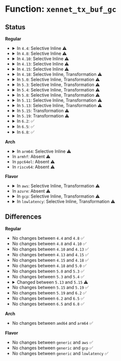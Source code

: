 # Function: <code>xennet_tx_buf_gc</code>

## Status
<b>Regular</b>
<ul>
<li>
<details>
<summary>In <code>4.4</code>: Selective Inline ⚠️</summary>

```c
void xennet_tx_buf_gc(struct netfront_queue *queue);
```

**Collision:** Unique Static

**Inline:** Selective

**Transformation:** False

**Instances:**

```
In drivers/net/xen-netfront.c (ffffffff815fa940)
Location: drivers/net/xen-netfront.c:362
Inline: True
Direct callers:
  - drivers/net/xen-netfront.c:xennet_tx_interrupt
  - drivers/net/xen-netfront.c:xennet_start_xmit
  - drivers/net/xen-netfront.c:netback_changed
```
**Symbols:**

```
ffffffff815fa940-ffffffff815faafd: xennet_tx_buf_gc (STB_LOCAL)
```
</details>
</li>
<li>
<details>
<summary>In <code>4.8</code>: Selective Inline ⚠️</summary>

```c
void xennet_tx_buf_gc(struct netfront_queue *queue);
```

**Collision:** Unique Static

**Inline:** Selective

**Transformation:** False

**Instances:**

```
In drivers/net/xen-netfront.c (ffffffff8165a800)
Location: drivers/net/xen-netfront.c:362
Inline: True
Direct callers:
  - drivers/net/xen-netfront.c:netback_changed
  - drivers/net/xen-netfront.c:xennet_tx_interrupt
  - drivers/net/xen-netfront.c:xennet_start_xmit
```
**Symbols:**

```
ffffffff8165a800-ffffffff8165a9de: xennet_tx_buf_gc (STB_LOCAL)
```
</details>
</li>
<li>
<details>
<summary>In <code>4.10</code>: Selective Inline ⚠️</summary>

```c
void xennet_tx_buf_gc(struct netfront_queue *queue);
```

**Collision:** Unique Static

**Inline:** Selective

**Transformation:** False

**Instances:**

```
In drivers/net/xen-netfront.c (ffffffff81688560)
Location: drivers/net/xen-netfront.c:370
Inline: True
Direct callers:
  - drivers/net/xen-netfront.c:xennet_connect
  - drivers/net/xen-netfront.c:xennet_tx_interrupt
  - drivers/net/xen-netfront.c:xennet_start_xmit
```
**Symbols:**

```
ffffffff81688560-ffffffff8168873e: xennet_tx_buf_gc (STB_LOCAL)
```
</details>
</li>
<li>
<details>
<summary>In <code>4.13</code>: Selective Inline ⚠️</summary>

```c
void xennet_tx_buf_gc(struct netfront_queue *queue);
```

**Collision:** Unique Static

**Inline:** Selective

**Transformation:** False

**Instances:**

```
In drivers/net/xen-netfront.c (ffffffff8169dd10)
Location: drivers/net/xen-netfront.c:371
Inline: True
Direct callers:
  - drivers/net/xen-netfront.c:netback_changed
  - drivers/net/xen-netfront.c:xennet_tx_interrupt
  - drivers/net/xen-netfront.c:xennet_start_xmit
```
**Symbols:**

```
ffffffff8169dd10-ffffffff8169dee1: xennet_tx_buf_gc (STB_LOCAL)
```
</details>
</li>
<li>
<details>
<summary>In <code>4.15</code>: Selective Inline ⚠️</summary>

```c
void xennet_tx_buf_gc(struct netfront_queue *queue);
```

**Collision:** Unique Static

**Inline:** Selective

**Transformation:** False

**Instances:**

```
In drivers/net/xen-netfront.c (ffffffff81708eb0)
Location: drivers/net/xen-netfront.c:373
Inline: True
Direct callers:
  - drivers/net/xen-netfront.c:netback_changed
  - drivers/net/xen-netfront.c:xennet_tx_interrupt
  - drivers/net/xen-netfront.c:xennet_start_xmit
```
**Symbols:**

```
ffffffff81708eb0-ffffffff81709084: xennet_tx_buf_gc (STB_LOCAL)
```
</details>
</li>
<li>
<details>
<summary>In <code>4.18</code>: Selective Inline, Transformation ⚠️</summary>

```c
void xennet_tx_buf_gc(struct netfront_queue *queue);
```

**Collision:** Unique Static

**Inline:** Selective

**Transformation:** True

**Instances:**

```
In drivers/net/xen-netfront.c (0)
Location: drivers/net/xen-netfront.c:376
Inline: True
Direct callers:
  - drivers/net/xen-netfront.c:netback_changed
  - drivers/net/xen-netfront.c:xennet_tx_interrupt
  - drivers/net/xen-netfront.c:xennet_start_xmit
```
**Symbols:**

```
ffffffff81747a10-ffffffff81747bcf: xennet_tx_buf_gc (STB_LOCAL)
ffffffff8174a3cc-ffffffff8174a3e1: xennet_tx_buf_gc.cold.41 (STB_LOCAL)
```
</details>
</li>
<li>
<details>
<summary>In <code>5.0</code>: Selective Inline, Transformation ⚠️</summary>

```c
void xennet_tx_buf_gc(struct netfront_queue *queue);
```

**Collision:** Unique Static

**Inline:** Selective

**Transformation:** True

**Instances:**

```
In drivers/net/xen-netfront.c (0)
Location: drivers/net/xen-netfront.c:374
Inline: True
Direct callers:
  - drivers/net/xen-netfront.c:netback_changed
  - drivers/net/xen-netfront.c:xennet_tx_interrupt
  - drivers/net/xen-netfront.c:xennet_start_xmit
```
**Symbols:**

```
ffffffff8176bb00-ffffffff8176bcb9: xennet_tx_buf_gc (STB_LOCAL)
ffffffff8176e556-ffffffff8176e56b: xennet_tx_buf_gc.cold.41 (STB_LOCAL)
```
</details>
</li>
<li>
<details>
<summary>In <code>5.3</code>: Selective Inline, Transformation ⚠️</summary>

```c
void xennet_tx_buf_gc(struct netfront_queue *queue);
```

**Collision:** Unique Static

**Inline:** Selective

**Transformation:** True

**Instances:**

```
In drivers/net/xen-netfront.c (0)
Location: drivers/net/xen-netfront.c:374
Inline: True
Direct callers:
  - drivers/net/xen-netfront.c:netback_changed
  - drivers/net/xen-netfront.c:xennet_tx_interrupt
  - drivers/net/xen-netfront.c:xennet_start_xmit
```
**Symbols:**

```
ffffffff817a98f0-ffffffff817a9aa9: xennet_tx_buf_gc (STB_LOCAL)
ffffffff817ac24d-ffffffff817ac262: xennet_tx_buf_gc.cold (STB_LOCAL)
```
</details>
</li>
<li>
<details>
<summary>In <code>5.4</code>: Selective Inline, Transformation ⚠️</summary>

```c
void xennet_tx_buf_gc(struct netfront_queue *queue);
```

**Collision:** Unique Static

**Inline:** Selective

**Transformation:** True

**Instances:**

```
In drivers/net/xen-netfront.c (0)
Location: drivers/net/xen-netfront.c:374
Inline: True
Direct callers:
  - drivers/net/xen-netfront.c:netback_changed
  - drivers/net/xen-netfront.c:xennet_tx_interrupt
  - drivers/net/xen-netfront.c:xennet_start_xmit
```
**Symbols:**

```
ffffffff817cd360-ffffffff817cd519: xennet_tx_buf_gc (STB_LOCAL)
ffffffff817cfc8d-ffffffff817cfca2: xennet_tx_buf_gc.cold (STB_LOCAL)
```
</details>
</li>
<li>
<details>
<summary>In <code>5.8</code>: Selective Inline, Transformation ⚠️</summary>

**Collision:** Unique Static

**Inline:** Selective

**Transformation:** True

**Instances:**

```
In drivers/net/xen-netfront.c (ffffffff8189a4e5)
Location: drivers/net/xen-netfront.c:376
Inline: True
Inline callers:
  - drivers/net/xen-netfront.c:xennet_connect
  - drivers/net/xen-netfront.c:xennet_poll_controller
  - drivers/net/xen-netfront.c:xennet_start_xmit
Direct callers:
  - drivers/net/xen-netfront.c:xennet_connect
  - drivers/net/xen-netfront.c:xennet_poll_controller
  - drivers/net/xen-netfront.c:xennet_start_xmit
```
**Symbols:**

```
ffffffff81897e10-ffffffff81897fb8: xennet_tx_buf_gc.part.0 (STB_LOCAL)
ffffffff8189a700-ffffffff8189a715: xennet_tx_buf_gc.part.0.cold (STB_LOCAL)
```
</details>
</li>
<li>
<details>
<summary>In <code>5.11</code>: Selective Inline, Transformation ⚠️</summary>

**Collision:** Unique Static

**Inline:** Selective

**Transformation:** True

**Instances:**

```
In drivers/net/xen-netfront.c (ffffffff818a84c2)
Location: drivers/net/xen-netfront.c:388
Inline: True
Inline callers:
  - drivers/net/xen-netfront.c:xennet_connect
  - drivers/net/xen-netfront.c:xennet_poll_controller
  - drivers/net/xen-netfront.c:xennet_start_xmit
  - drivers/net/xen-netfront.c:xennet_xdp_xmit_one
Direct callers:
  - drivers/net/xen-netfront.c:xennet_connect
  - drivers/net/xen-netfront.c:xennet_poll_controller
  - drivers/net/xen-netfront.c:xennet_start_xmit
  - drivers/net/xen-netfront.c:xennet_xdp_xmit_one
```
**Symbols:**

```
ffffffff818a61d0-ffffffff818a6378: xennet_tx_buf_gc.part.0 (STB_LOCAL)
ffffffff81c19d08-ffffffff81c19d1d: xennet_tx_buf_gc.part.0.cold (STB_LOCAL)
```
</details>
</li>
<li>
<details>
<summary>In <code>5.13</code>: Selective Inline, Transformation ⚠️</summary>

```c
void xennet_tx_buf_gc(struct netfront_queue *queue);
```

**Collision:** Unique Static

**Inline:** Selective

**Transformation:** True

**Instances:**

```
In drivers/net/xen-netfront.c (0)
Location: drivers/net/xen-netfront.c:388
Inline: True
Direct callers:
  - drivers/net/xen-netfront.c:xennet_connect
  - drivers/net/xen-netfront.c:xennet_poll_controller
  - drivers/net/xen-netfront.c:xennet_start_xmit
  - drivers/net/xen-netfront.c:xennet_xdp_xmit
```
**Symbols:**

```
ffffffff81889590-ffffffff8188974e: xennet_tx_buf_gc (STB_LOCAL)
ffffffff81c0bac8-ffffffff81c0badd: xennet_tx_buf_gc.cold (STB_LOCAL)
```
</details>
</li>
<li>
<details>
<summary>In <code>5.15</code>: Transformation ⚠️</summary>

```c
bool xennet_tx_buf_gc(struct netfront_queue *queue);
```

**Collision:** Unique Static

**Inline:** No

**Transformation:** True

**Instances:**

```
In drivers/net/xen-netfront.c (0)
Location: drivers/net/xen-netfront.c:382
Inline: False
Direct callers:
  - drivers/net/xen-netfront.c:xennet_connect
  - drivers/net/xen-netfront.c:xennet_start_xmit
  - drivers/net/xen-netfront.c:xennet_xdp_xmit
```
**Symbols:**

```
ffffffff8191b870-ffffffff8191bbbb: xennet_tx_buf_gc (STB_LOCAL)
ffffffff81d1116c-ffffffff81d111e4: xennet_tx_buf_gc.cold (STB_LOCAL)
```
</details>
</li>
<li>
<details>
<summary>In <code>5.19</code>: Transformation ⚠️</summary>

```c
bool xennet_tx_buf_gc(struct netfront_queue *queue);
```

**Collision:** Unique Static

**Inline:** No

**Transformation:** True

**Instances:**

```
In drivers/net/xen-netfront.c (0)
Location: drivers/net/xen-netfront.c:388
Inline: False
Direct callers:
  - drivers/net/xen-netfront.c:xennet_connect
  - drivers/net/xen-netfront.c:xennet_start_xmit
  - drivers/net/xen-netfront.c:xennet_xdp_xmit
```
**Symbols:**

```
ffffffff81a709c0-ffffffff81a70d0b: xennet_tx_buf_gc (STB_LOCAL)
ffffffff81edbe49-ffffffff81edbeb4: xennet_tx_buf_gc.cold (STB_LOCAL)
```
</details>
</li>
<li>
<details>
<summary>In <code>6.2</code>: ✅</summary>

```c
bool xennet_tx_buf_gc(struct netfront_queue *queue);
```

**Collision:** Unique Static

**Inline:** No

**Transformation:** False

**Instances:**

```
In drivers/net/xen-netfront.c (ffffffff81c06230)
Location: drivers/net/xen-netfront.c:388
Inline: False
Direct callers:
  - drivers/net/xen-netfront.c:xennet_start_xmit
  - drivers/net/xen-netfront.c:xennet_xdp_xmit
```
**Symbols:**

```
ffffffff81c06230-ffffffff81c06645: xennet_tx_buf_gc (STB_LOCAL)
```
</details>
</li>
<li>
<details>
<summary>In <code>6.5</code>: ✅</summary>

```c
bool xennet_tx_buf_gc(struct netfront_queue *queue);
```

**Collision:** Unique Static

**Inline:** No

**Transformation:** False

**Instances:**

```
In drivers/net/xen-netfront.c (ffffffff81c6b920)
Location: drivers/net/xen-netfront.c:388
Inline: False
Direct callers:
  - drivers/net/xen-netfront.c:xennet_start_xmit
  - drivers/net/xen-netfront.c:xennet_xdp_xmit
```
**Symbols:**

```
ffffffff81c6b920-ffffffff81c6bd57: xennet_tx_buf_gc (STB_LOCAL)
```
</details>
</li>
<li>
<details>
<summary>In <code>6.8</code>: ✅</summary>

```c
bool xennet_tx_buf_gc(struct netfront_queue *queue);
```

**Collision:** Unique Static

**Inline:** No

**Transformation:** False

**Instances:**

```
In drivers/net/xen-netfront.c (ffffffff81d202f0)
Location: drivers/net/xen-netfront.c:389
Inline: False
Direct callers:
  - drivers/net/xen-netfront.c:xennet_start_xmit
  - drivers/net/xen-netfront.c:xennet_xdp_xmit
```
**Symbols:**

```
ffffffff81d202f0-ffffffff81d20708: xennet_tx_buf_gc (STB_LOCAL)
```
</details>
</li>
</ul>
<b>Arch</b>
<ul>
<li>
<details>
<summary>In <code>arm64</code>: Selective Inline ⚠️</summary>

```c
void xennet_tx_buf_gc(struct netfront_queue *queue);
```

**Collision:** Unique Static

**Inline:** Selective

**Transformation:** False

**Instances:**

```
In drivers/net/xen-netfront.c (ffff800010a06bd8)
Location: drivers/net/xen-netfront.c:374
Inline: True
Direct callers:
  - drivers/net/xen-netfront.c:netback_changed
  - drivers/net/xen-netfront.c:xennet_tx_interrupt
  - drivers/net/xen-netfront.c:xennet_start_xmit
```
**Symbols:**

```
ffff800010a06bd8-ffff800010a06d64: xennet_tx_buf_gc (STB_LOCAL)
```
</details>
</li>
<li>
In <code>armhf</code>: Absent ⚠️
</li>
<li>
In <code>ppc64el</code>: Absent ⚠️
</li>
<li>
In <code>riscv64</code>: Absent ⚠️
</li>
</ul>
<b>Flavor</b>
<ul>
<li>
<details>
<summary>In <code>aws</code>: Selective Inline, Transformation ⚠️</summary>

```c
void xennet_tx_buf_gc(struct netfront_queue *queue);
```

**Collision:** Unique Static

**Inline:** Selective

**Transformation:** True

**Instances:**

```
In drivers/net/xen-netfront.c (0)
Location: drivers/net/xen-netfront.c:391
Inline: True
Direct callers:
  - drivers/net/xen-netfront.c:netback_changed
  - drivers/net/xen-netfront.c:xennet_tx_interrupt
  - drivers/net/xen-netfront.c:xennet_start_xmit
```
**Symbols:**

```
ffffffff81791f80-ffffffff81792139: xennet_tx_buf_gc (STB_LOCAL)
ffffffff81794901-ffffffff81794916: xennet_tx_buf_gc.cold (STB_LOCAL)
```
</details>
</li>
<li>
In <code>azure</code>: Absent ⚠️
</li>
<li>
<details>
<summary>In <code>gcp</code>: Selective Inline, Transformation ⚠️</summary>

```c
void xennet_tx_buf_gc(struct netfront_queue *queue);
```

**Collision:** Unique Static

**Inline:** Selective

**Transformation:** True

**Instances:**

```
In drivers/net/xen-netfront.c (0)
Location: drivers/net/xen-netfront.c:374
Inline: True
Direct callers:
  - drivers/net/xen-netfront.c:netback_changed
  - drivers/net/xen-netfront.c:xennet_tx_interrupt
  - drivers/net/xen-netfront.c:xennet_start_xmit
```
**Symbols:**

```
ffffffff817c21e0-ffffffff817c2399: xennet_tx_buf_gc (STB_LOCAL)
ffffffff817c4b0d-ffffffff817c4b22: xennet_tx_buf_gc.cold (STB_LOCAL)
```
</details>
</li>
<li>
<details>
<summary>In <code>lowlatency</code>: Selective Inline, Transformation ⚠️</summary>

```c
void xennet_tx_buf_gc(struct netfront_queue *queue);
```

**Collision:** Unique Static

**Inline:** Selective

**Transformation:** True

**Instances:**

```
In drivers/net/xen-netfront.c (0)
Location: drivers/net/xen-netfront.c:374
Inline: True
Direct callers:
  - drivers/net/xen-netfront.c:netback_changed
  - drivers/net/xen-netfront.c:xennet_tx_interrupt
  - drivers/net/xen-netfront.c:xennet_start_xmit
```
**Symbols:**

```
ffffffff817dc4a0-ffffffff817dc659: xennet_tx_buf_gc (STB_LOCAL)
ffffffff817dedb4-ffffffff817dedc9: xennet_tx_buf_gc.cold (STB_LOCAL)
```
</details>
</li>
</ul>

## Differences
<b>Regular</b>
<ul>
<li>
No changes between <code>4.4</code> and <code>4.8</code> ✅
</li>
<li>
No changes between <code>4.8</code> and <code>4.10</code> ✅
</li>
<li>
No changes between <code>4.10</code> and <code>4.13</code> ✅
</li>
<li>
No changes between <code>4.13</code> and <code>4.15</code> ✅
</li>
<li>
No changes between <code>4.15</code> and <code>4.18</code> ✅
</li>
<li>
No changes between <code>4.18</code> and <code>5.0</code> ✅
</li>
<li>
No changes between <code>5.0</code> and <code>5.3</code> ✅
</li>
<li>
No changes between <code>5.3</code> and <code>5.4</code> ✅
</li>
<li>
<details>
<summary>Changed between <code>5.13</code> and <code>5.15</code> ⚠️</summary>
<ul>
<li>
<b>Return type changed. </b>
<code>void</code> ➡️ <code>bool</code>
</li>
</ul>
</details>
</li>
<li>
No changes between <code>5.15</code> and <code>5.19</code> ✅
</li>
<li>
No changes between <code>5.19</code> and <code>6.2</code> ✅
</li>
<li>
No changes between <code>6.2</code> and <code>6.5</code> ✅
</li>
<li>
No changes between <code>6.5</code> and <code>6.8</code> ✅
</li>
</ul>
<b>Arch</b>
<ul>
<li>
No changes between <code>amd64</code> and <code>arm64</code> ✅
</li>
</ul>
<b>Flavor</b>
<ul>
<li>
No changes between <code>generic</code> and <code>aws</code> ✅
</li>
<li>
No changes between <code>generic</code> and <code>gcp</code> ✅
</li>
<li>
No changes between <code>generic</code> and <code>lowlatency</code> ✅
</li>
</ul>
